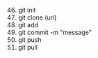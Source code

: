 46. git init 
47. git clone (url)
48. git add
49. git commit -m "message"
50. git push
51. git pull 